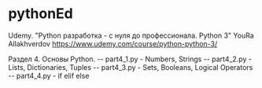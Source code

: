 # pythonEd

Udemy. "Python разработка - с нуля до профессионала. Python 3" YouRa Allakhverdov https://www.udemy.com/course/python-python-3/

Раздел 4. Основы Python.
-- part4_1.py - Numbers, Strings
-- part4_2.py - Lists, Dictionaries, Tuples
-- part4_3.py - Sets, Booleans, Logical Operators
-- part4_4.py - if elif else

